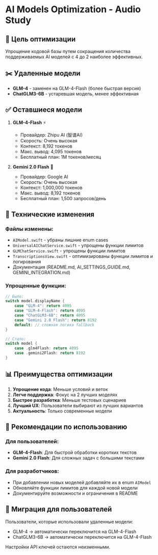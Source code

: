 # AI Models Optimization - Audio Study

## 🎯 Цель оптимизации
Упрощение кодовой базы путем сокращения количества поддерживаемых AI моделей с 4 до 2 наиболее эффективных.

## ✂️ Удаленные модели
- **GLM-4** - заменен на GLM-4-Flash (более быстрая версия)
- **ChatGLM3-6B** - устаревшая модель, менее эффективная

## ✅ Оставшиеся модели
1. **GLM-4-Flash** ⚡
   - Провайдер: Zhipu AI (智谱AI)
   - Скорость: Очень высокая
   - Контекст: 8,192 токенов
   - Макс. вывод: 4,095 токенов
   - Бесплатный план: 1M токенов/месяц

2. **Gemini 2.0 Flash** 🚀
   - Провайдер: Google AI
   - Скорость: Очень высокая
   - Контекст: 1,000,000 токенов
   - Макс. вывод: 8,192 токенов
   - Бесплатный план: 1,500 запросов/день

## 🔧 Технические изменения

### Файлы изменены:
- `AIModel.swift` - убраны лишние enum cases
- `UniversalAIChatService.swift` - упрощены функции лимитов
- `GLMChatService.swift` - упрощены функции лимитов
- `TranscriptionsView.swift` - оптимизированы функции лимитов и логирования
- Документация (README.md, AI_SETTINGS_GUIDE.md, GEMINI_INTEGRATION.md)

### Упрощенные функции:
```swift
// Было:
switch model.displayName {
    case "GLM-4": return 4095
    case "GLM-4-Flash": return 4095  
    case "ChatGLM3-6B": return 4095
    case "Gemini 2.0 Flash": return 8192
    default: // сложная логика fallback
}

// Стало:
switch model {
    case .glm4Flash: return 4095
    case .gemini2Flash: return 8192
}
```

## 📊 Преимущества оптимизации

1. **Упрощение кода**: Меньше условий и веток
2. **Легче поддержка**: Фокус на 2 лучших моделях
3. **Быстрее разработка**: Меньше тестовых сценариев
4. **Лучший UX**: Пользователи выбирают из лучших вариантов
5. **Актуальность**: Только современные модели

## 🎯 Рекомендации по использованию

### Для пользователей:
- **GLM-4-Flash**: Для быстрой обработки коротких текстов
- **Gemini 2.0 Flash**: Для сложных задач с большими текстами

### Для разработчиков:
- При добавлении новых моделей добавляйте их в enum `AIModel`
- Обновляйте функции лимитов для каждой новой модели
- Документируйте возможности и ограничения в README

## 🔄 Миграция для пользователей
Пользователи, которые использовали удаленные модели:
- GLM-4 → автоматически переключится на GLM-4-Flash
- ChatGLM3-6B → автоматически переключится на GLM-4-Flash

Настройки API ключей остаются неизменными.
